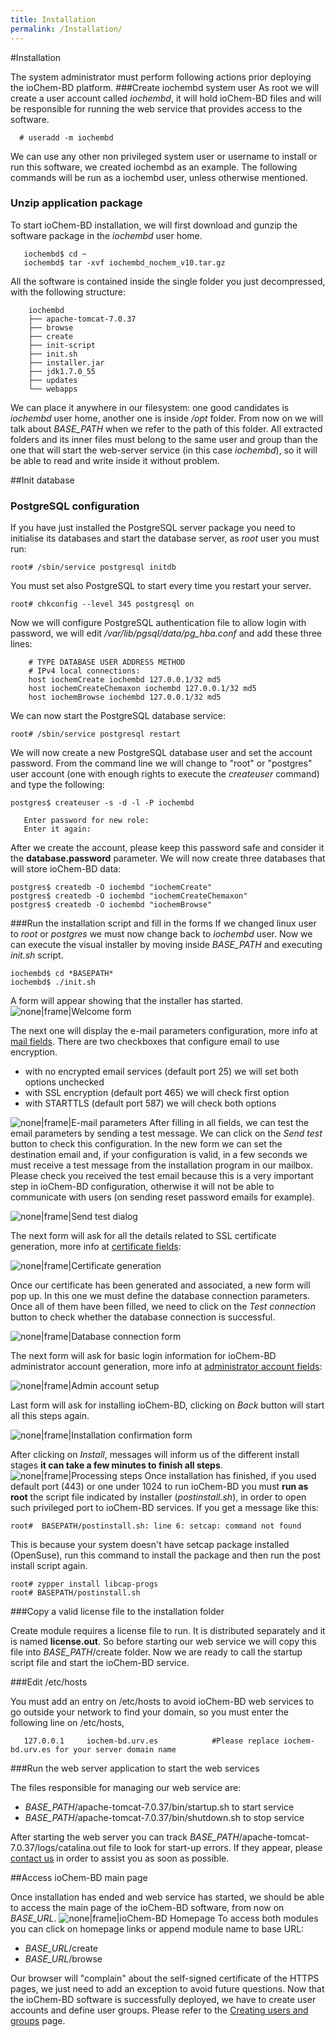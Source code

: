 ```yaml
---
title: Installation
permalink: /Installation/
---
```

#Installation

The system administrator must perform following actions prior deploying the ioChem-BD platform.
###Create iochembd system user
As root we will create a user account called *iochembd*, it will hold ioChem-BD files and will be responsible for running the web service that provides access to the software.
```console
  # useradd -m iochembd
```
We can use any other non privileged system user or username to install or run this software, we created iochembd as an example. The following commands will be run as a iochembd user, unless otherwise mentioned.
### Unzip application package
To start ioChem-BD installation, we will first download and gunzip the software package in the *iochembd* user home.

```console
   iochembd$ cd ~ 
   iochembd$ tar -xvf iochembd_nochem_v10.tar.gz
```
All the software is contained inside the single folder you just decompressed, with the following structure:

```console
    iochembd
    ├── apache-tomcat-7.0.37
    ├── browse
    ├── create
    ├── init-script
    ├── init.sh
    ├── installer.jar
    ├── jdk1.7.0_55
    ├── updates
    └── webapps
```
We can place it anywhere in our filesystem: one good candidates is *iochembd* user home, another one is inside */opt* folder. From now on we will talk about *BASE_PATH* when we refer to the path of this folder.
All extracted folders and its inner files must belong to the same user and group than the one that will start the web-server service (in this case *iochembd*), so it will be able to read and write inside it without problem.

##Init database

### PostgreSQL configuration
If you have just installed the PostgreSQL server package you need to initialise its databases and start the database server, as *root* user you must run:

```console
root# /sbin/service postgresql initdb
```

You must set also PostgreSQL to start every time you restart your server.

```console 
root# chkconfig --level 345 postgresql on
```

Now we will configure PostgreSQL authentication file to allow login with password, we will edit */var/lib/pgsql/data/pg_hba.conf* and add these three lines:

```console
    # TYPE DATABASE USER ADDRESS METHOD
    # IPv4 local connections:
    host iochemCreate iochembd 127.0.0.1/32 md5
    host iochemCreateChemaxon iochembd 127.0.0.1/32 md5
    host iochemBrowse iochembd 127.0.0.1/32 md5
```
We can now start the PostgreSQL database service:

```console
root# /sbin/service postgresql restart
```
We will now create a new PostgreSQL database user and set the account password.
From the command line we will change to "root" or "postgres" user account (one with enough rights to execute the *createuser* command) and type the following:
```console
postgres$ createuser -s -d -l -P iochembd

   Enter password for new role:
   Enter it again:
```
After we create the account, please keep this password safe and consider it the **database.password** parameter.
We will now create three databases that will store ioChem-BD data:

```console
postgres$ createdb -O iochembd "iochemCreate"
postgres$ createdb -O iochembd "iochemCreateChemaxon"
postgres$ createdb -O iochembd "iochemBrowse"
```

###Run the installation script and fill in the forms
If we changed linux user to *root* or *postgres* we must now change back to *iochembd* user. Now we can execute the visual installer by moving inside *BASE_PATH* and executing *init.sh* script.

```console
iochembd$ cd *BASEPATH*
iochembd$ ./init.sh
```
A form will appear showing that the installer has started. 
![none|frame|Welcome form](/images/Install_step_1.png) 

The next one will display the e-mail parameters configuration, more info at [mail fields](/installation/required_steps.md#mail-settings).
There are two checkboxes that configure email to use encryption.

  * with no encrypted email services (default port 25) we will set both options unchecked
  * with SSL encryption (default port 465) we will check first option
  * with STARTTLS (default port 587) we will check both options

![none|frame|E-mail parameters](/images/Install_step_200.png "wikilink") 
After filling in all fields, we can test the email parameters by sending a test message. We can click on the *Send test* button to check this configuration. In the new form we can set the destination email and, if your configuration is valid, in a few seconds we must receive a test message from the installation program in our mailbox. Please check you received the test email because this is a very important step in ioChem-BD configuration, otherwise it will not be able to communicate with users (on sending reset password emails for example). 

![none|frame|Send test dialog](/images/Install_step_2a.png "wikilink") 

The next form will ask for all the details related to SSL certificate generation, more info at [certificate fields](/installation/required_steps.md#certificate-fields): 

![none|frame|Certificate generation](/images/Install_step_3.png "wikilink")

Once our certificate has been generated and associated, a new form will pop up.
In this one we must define the database connection parameters. Once all of them have been filled, we need to click on the *Test connection* button to check whether the database connection is successful. 

![none|frame|Database connection form](/images/Install_step_4.png "wikilink") 

The next form will ask for basic login information for ioChem-BD administrator account generation, more info at [administrator account fields](/installation/required_steps.md#administrator-account-settings): 

![none|frame|Admin account setup](/images/Install_step_5.png "wikilink") 

Last form will ask for installing ioChem-BD, clicking on *Back* button will start all this steps again.

![none|frame|Installation confirmation form](/images/Install_step_6_a.png "wikilink") 

After clicking on *Install*, messages will inform us of the different install stages **it can take a few minutes to finish all steps**.
![none|frame|Processing steps](/images/Install_step_7a.png "wikilink") 
Once installation has finished, if you used default port (443) or one under 1024 to run ioChem-BD you must **run as root** the script file indicated by installer (*postinstall.sh*), in order to open such privileged port to ioChem-BD services.
If you get a message like this:
```console
root#  BASEPATH/postinstall.sh: line 6: setcap: command not found
```
This is because your system doesn't have setcap package installed (OpenSuse), run this command to install the package and then run the post install script again.

```console
root# zypper install libcap-progs
root# BASEPATH/postinstall.sh
```

###Copy a valid license file to the installation folder


Create module requires a license file to run. It is distributed separately and it is named **license.out**. So before starting our web service we will copy this file into *BASE_PATH*/create folder.
Now we are ready to call the startup script file and start the ioChem-BD service.

###Edit /etc/hosts

You must add an entry on /etc/hosts to avoid ioChem-BD web services to go outside your network to find your domain, so you must enter the following line on /etc/hosts,

```console
   127.0.0.1     iochem-bd.urv.es            #Please replace iochem-bd.urv.es for your server domain name
```

###Run the web server application to start the web services

The files responsible for managing our web service are:

  * *BASE_PATH*/apache-tomcat-7.0.37/bin/startup.sh to start service
  * *BASE_PATH*/apache-tomcat-7.0.37/bin/shutdown.sh to stop service

After starting the web server you can track *BASE_PATH*/apache-tomcat-7.0.37/logs/catalina.out file to look for start-up errors. If they appear, please [contact us](mailto:contact@iochem-bd.org) in order to assist you as soon as possible.

##Access ioChem-BD main page

Once installation has ended and web service has started, we should be able to access the main page of the ioChem-BD software, from now on *BASE_URL*.
![none|frame|ioChem-BD Homepage](/images/Homepage2.png "wikilink") To access both modules you can click on homepage links or append module name to base URL:

  * *BASE_URL*/create
  * *BASE_URL*/browse

Our browser will "complain" about the self-signed certificate of the HTTPS pages, we just need to add an exception to avoid future questions.
Now that the ioChem-BD software is successfully deployed, we have to create user accounts and define user groups. Please refer to the [Creating users and groups](/installation/user-and-group-generation.md) page.